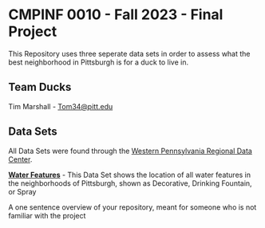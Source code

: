 # CMPINF 0010 - Fall 2023 - Final Project 
This Repository uses three seperate data sets in order to assess what the best neighborhood in Pittsburgh is for a duck to live in.

## Team Ducks

Tim Marshall - Tom34@pitt.edu


## Data Sets
All Data Sets were found through the [Western Pennsylvania Regional Data Center](https://data.wprdc.org/dataset/).

**[Water Features](https://data.wprdc.org/dataset/city-water-features)** - This Data Set shows the location of all water features in the neighborhoods of Pittsburgh, shown as Decorative, Drinking Fountain, or Spray


A one sentence overview of your repository, meant for someone who is not familiar with the project